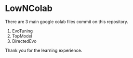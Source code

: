 # LowNColab
There are 3 main google colab files commit on this repository.
1. EvoTuning
2. TopModel
3. DirectedEvo

Thank you for the learning experience.
